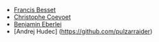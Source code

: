 * [Francis Besset](https://github.com/francisbesset)
* [Christophe Coevoet](https://github.com/stof)
* [Benjamin Eberlei](https://github.com/beberlei)
* [Andrej Hudec] (https://github.com/pulzarraider)